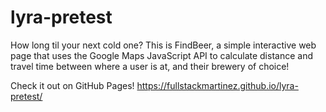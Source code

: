 # lyra-pretest
How long til your next cold one? This is FindBeer, a simple interactive web page that uses the Google Maps JavaScript API to calculate distance and travel time between where a user is at, and their brewery of choice!  

Check it out on GitHub Pages!
https://fullstackmartinez.github.io/lyra-pretest/
